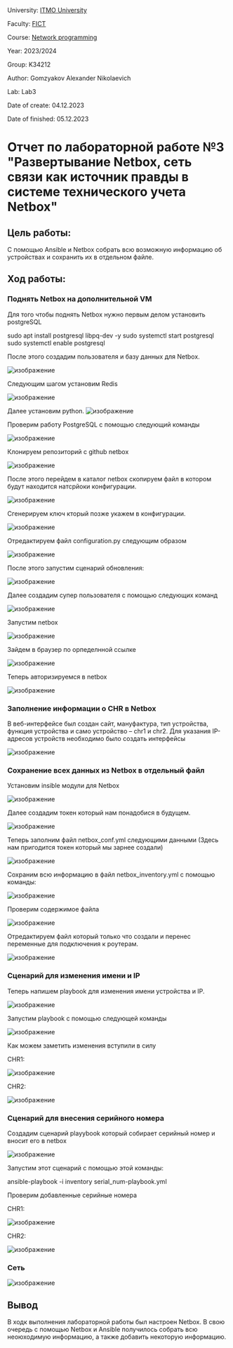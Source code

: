 University: [ITMO University](https://itmo.ru/ru/)

Faculty: [FICT](https://fict.itmo.ru)

Course: [Network programming](https://github.com/itmo-ict-faculty/network-programming)

Year: 2023/2024

Group: K34212

Author: Gomzyakov Alexander Nikolaevich

Lab: Lab3

Date of create: 04.12.2023

Date of finished: 05.12.2023

# Отчет по лабораторной работе №3 "Развертывание Netbox, сеть связи как источник правды в системе технического учета Netbox" #

## Цель работы: ##
С помощью Ansible и Netbox собрать всю возможную информацию об устройствах и сохранить их в отдельном файле.

## Ход работы: ##

### Поднять Netbox на дополнительной VM ###
Для того чтобы поднять Netbox нужно первым делом установить postgreSQL

sudo apt install postgresql libpq-dev -y
sudo systemctl start postgresql
sudo systemctl enable postgresql

После этого создадим пользователя и базу данных для Netbox.

![изображение](https://github.com/fiji6479/2023_2024-network_programming-k34212-gomzyakov_a_n/assets/71012423/16bc8a52-cfc7-4a30-974b-7811772196b8)

Следующим шагом установим Redis 

![изображение](https://github.com/fiji6479/2023_2024-network_programming-k34212-gomzyakov_a_n/assets/71012423/3c34f9f8-8597-48d8-a8e3-38dda638e363)

Далее установим python.
![изображение](https://github.com/fiji6479/2023_2024-network_programming-k34212-gomzyakov_a_n/assets/71012423/117d6622-0481-48fa-916b-25e3247f6bda)

Проверим работу PostgreSQL с помощью следующий команды 

![изображение](https://github.com/fiji6479/2023_2024-network_programming-k34212-gomzyakov_a_n/assets/71012423/02ad354a-662c-4c10-8ef0-0c1f758d61c5)

Клонируем репозиторий с github netbox

![изображение](https://github.com/fiji6479/2023_2024-network_programming-k34212-gomzyakov_a_n/assets/71012423/501bd505-e379-4136-aaec-618665ccf6fa)


После этого перейдем в каталог netbox скопируем файл в котором будут находится натсрйоки конфигурации.

![изображение](https://github.com/fiji6479/2023_2024-network_programming-k34212-gomzyakov_a_n/assets/71012423/ee0201c4-b651-45d4-bfa2-6304e5047aeb)

Сгенерируем ключ кторый позже укажем в конфигурации.

![изображение](https://github.com/fiji6479/2023_2024-network_programming-k34212-gomzyakov_a_n/assets/71012423/4b094eb9-52ff-4cef-a02b-852c7d1e6b42)

Отредактируем файл configuration.py следующим образом

![изображение](https://github.com/fiji6479/2023_2024-network_programming-k34212-gomzyakov_a_n/assets/71012423/4d6053f7-16a3-4a75-a65d-82584a524c26)

После этого запустим сценарий обновления:

![изображение](https://github.com/fiji6479/2023_2024-network_programming-k34212-gomzyakov_a_n/assets/71012423/03b698a5-aa3c-4d02-b7f8-c93219d7f7c1)

Далее создадим супер пользователя с помощью следующих команд

![изображение](https://github.com/fiji6479/2023_2024-network_programming-k34212-gomzyakov_a_n/assets/71012423/2070c228-1842-4a88-af2d-20e57526303e)

Запустим netbox

![изображение](https://github.com/fiji6479/2023_2024-network_programming-k34212-gomzyakov_a_n/assets/71012423/07dd8e09-575e-459e-9a17-b0102e8762f3)

Зайдем в браузер по орпеделнной ссылке

![изображение](https://github.com/fiji6479/2023_2024-network_programming-k34212-gomzyakov_a_n/assets/71012423/d649148d-52ae-44d5-8dd6-eaae5952cb08)

Теперь авторизируемся в netbox

![изображение](https://github.com/fiji6479/2023_2024-network_programming-k34212-gomzyakov_a_n/assets/71012423/94957c27-918b-4b93-bfc3-31251d89855a)

### Заполнение информации о CHR в Netbox ###
В веб-интерфейсе был создан сайт, мануфактура, тип устройства, функция устройства и само устройство – chr1 и chr2. Для указания IP-адресов устройств необходимо было создать интерфейсы

![изображение](https://github.com/fiji6479/2023_2024-network_programming-k34212-gomzyakov_a_n/assets/71012423/1d0ec8c1-e5d8-4f7f-947a-97e3e176a3ec)

### Сохранение всех данных из Netbox в отдельный файл ###

Установим insible модули для Netbox

![изображение](https://github.com/fiji6479/2023_2024-network_programming-k34212-gomzyakov_a_n/assets/71012423/9ff23193-904b-4ed2-bfb2-0a5399f64ea8)

Далее создадим токен который нам понадобися в будущем.

![изображение](https://github.com/fiji6479/2023_2024-network_programming-k34212-gomzyakov_a_n/assets/71012423/488e3cf0-2b0b-40e7-9b73-a0a61d7d3afa)

Теперь заполним файл netbox_conf.yml следующими данными (Здесь нам пригодится токен который мы зарнее создали)

![изображение](https://github.com/fiji6479/2023_2024-network_programming-k34212-gomzyakov_a_n/assets/71012423/82e3ef44-d57e-4792-b0b2-5ca99729dd92)

Сохраним всю информацию в файл netbox_inventory.yml с помощью команды:

![изображение](https://github.com/fiji6479/2023_2024-network_programming-k34212-gomzyakov_a_n/assets/71012423/f4551793-8492-42b0-9260-350792305986)

Проверим содержимое файла

![изображение](https://github.com/fiji6479/2023_2024-network_programming-k34212-gomzyakov_a_n/assets/71012423/392e17d5-edc6-4102-b247-3695e57dbf94)

Отредактируем файл который только что создали и перенес переменные для подключения к роутерам.

![изображение](https://github.com/fiji6479/2023_2024-network_programming-k34212-gomzyakov_a_n/assets/71012423/53564f2a-45ea-4c29-bb64-b27b06a29f55)

### Сценарий для изменения имени и IP ###
Теперь напишем playbook для изменения имени устройства и IP.

![изображение](https://github.com/fiji6479/2023_2024-network_programming-k34212-gomzyakov_a_n/assets/71012423/cdfe399c-f6dd-47d3-9a3c-24ff3458210a)

Запустим playbook с помощью следующей команды 

![изображение](https://github.com/fiji6479/2023_2024-network_programming-k34212-gomzyakov_a_n/assets/71012423/352e7e99-2b49-4771-a14b-fca54aeda147)

Как можем заметить изменения вступили в силу

CHR1:

![изображение](https://github.com/fiji6479/2023_2024-network_programming-k34212-gomzyakov_a_n/assets/71012423/771f43b1-a687-4389-9476-ba439d0b6d2c)

CHR2:

![изображение](https://github.com/fiji6479/2023_2024-network_programming-k34212-gomzyakov_a_n/assets/71012423/c65968d1-4093-411b-b397-4b4969d839ff)

### Сценарий для внесения серийного номера ###

Создадим сценарий playybook который собирает серийный номер и вносит его в netbox

![изображение](https://github.com/fiji6479/2023_2024-network_programming-k34212-gomzyakov_a_n/assets/71012423/b4d5a5f1-d221-4099-b1b9-07a929e0d946)

Запустим этот сценарий с помощью этой команды:

ansible-playbook -i inventory serial_num-playbook.yml

Проверим добавленные серийные номера

CHR1:

![изображение](https://github.com/fiji6479/2023_2024-network_programming-k34212-gomzyakov_a_n/assets/71012423/7dc4e599-0e59-4e5c-b29f-5c72d35627d3)

CHR2:

![изображение](https://github.com/fiji6479/2023_2024-network_programming-k34212-gomzyakov_a_n/assets/71012423/2d42a851-dde6-4564-8223-0ed14871eacc)

### Сеть ###

![изображение](https://github.com/fiji6479/2023_2024-network_programming-k34212-gomzyakov_a_n/assets/71012423/c47b7b8a-4d42-4b54-afd1-904a9f152c76)

## Вывод ##

В ходк выполнения лабораторной работы был настроен Netbox. В свою очередь с помощью Netbox и Ansible получилось собрать всю неоюходимую информацию, а также добавить некоторую информацию.
